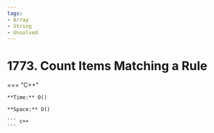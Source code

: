 ```yaml
---
tags:
- Array
- String
- Unsolved
---
```



# 1773. Count Items Matching a Rule

=== "C++"

    **Time:** O()

    **Space:** O()

    ``` c++
    ```